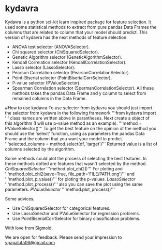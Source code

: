 # kydavra
Kydavra is a python sci-kit learn inspired package for feature selection. It used some statistical methods to extract from pure pandas Data Frames the columns that are related to column that your model should predict.
This version of kydavra has the next methods of feature selection:
* ANOVA test selector (ANOVASelector).
* Chi squared selector (ChiSquaredSelector).
* Genetic Algorithm selector (GeneticAlgorithmSelector).
* Kendall Correlation selector (KendallCorrelationSelector).
* Lasso selector (LassoSelector).
* Pearson Correlation selector (PearsonCorrelationSelector).
* Point-Biserial selector (PointBiserialCorrSelector).
* P-value selector (PValueSelector).
* Spearman Correlation selector (SpermanCorrelationSelector).
All these methods takes the pandas Data Frame and y column to select from remained columns in the Data Frame.

#How to use kydavra
To use selector from kydavra you should just import the selector from kydavra in the following framework
'''from kydavra import <class name>'''
class names are written above in parantheses.
Next create a object of this algorithm (I will use p-value method as an example).
'''method = PValueSelector()'''
To get the best feature on the opinion of the method you should use the 'select' function, using as parameters the pandas Data Frame and the column that you want your model to predict.
'''selected_columns = method.select(df, 'target')'''
Returned value is a list of columns selected by the algorithm.

Some methods could plot the process of selecting the best features.
In these methods dotted are features that wasn't selected by the method.
*ChiSquaredSelector*
'''method.plot_chi2()'''
For ploting and
'''method.plot_chi2(save=True, file_path='FILE/PATH.png')'''
and
'''method.plot_p_value()'''
for ploting the p-values.
*LassoSelector*
'''method.plot_process()'''
also you can save the plot using the same parameters.
*PValueSelector*
'''method.plot_process()'''

Some advices.
* Use ChiSquaredSelector for categorical features.
* Use LassoSelector and PValueSelector for regression problems.
* Use PointBiserialCorrSelector for binary classification problems.

With love from Sigmoid.

We are open for feedback. Please send your impression to vpapaluta06@gmail.com
